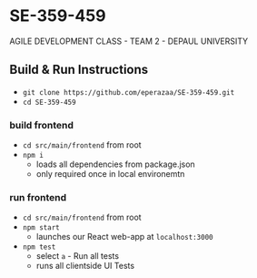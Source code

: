 # SE-359-459
AGILE DEVELOPMENT CLASS - TEAM 2 - DEPAUL UNIVERSITY


## Build & Run Instructions

- `git clone https://github.com/eperazaa/SE-359-459.git`
- `cd SE-359-459`

### build frontend
- `cd src/main/frontend` from root
- `npm i`
    - loads all dependencies from package.json
    - only required once in local environemtn

### run frontend
- `cd src/main/frontend` from root
- `npm start`
    - launches our React web-app at `localhost:3000`
- `npm test`
    - select `a` - Run all tests
    - runs all clientside UI Tests


